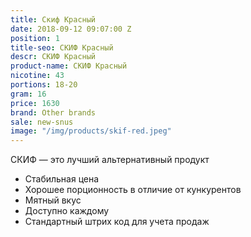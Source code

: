 ```yaml
---
title: Скиф Красный
date: 2018-09-12 09:07:00 Z
position: 1
title-seo: СКИФ Красный
descr: СКИФ Красный
product-name: СКИФ Красный
nicotine: 43
portions: 18-20
gram: 16
price: 1630
brand: Other brands
sale: new-snus
image: "/img/products/skif-red.jpeg"
---
```


СКИФ — это лучший альтернативный продукт
* Стабильная цена 
* Хорошее порционность в отличие от кункурентов 
* Мятный вкус 
* Доступно каждому
* Стандартный штрих код для учета продаж